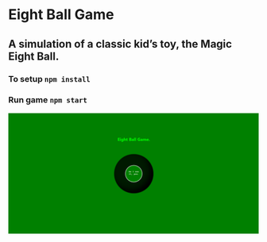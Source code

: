 # Eight Ball Game
## A simulation of a classic kid’s toy, the Magic Eight Ball.

### To setup `npm install`
### Run game `npm start`



<img src="https://raw.githubusercontent.com/Spartak-Belov-Floresku/eight-ball/main/public/Screenshot%20(128).png" alt="connect four screen"/>
